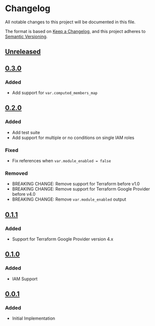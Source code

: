 # Changelog

All notable changes to this project will be documented in this file.

The format is based on [Keep a Changelog](https://keepachangelog.com/en/1.0.0/),
and this project adheres to [Semantic Versioning](https://semver.org/spec/v2.0.0.html).

## [Unreleased]

## [0.3.0]

### Added

- Add support for `var.computed_members_map`

## [0.2.0]

### Added

- Add test suite
- Add support for multiple or no conditions on single IAM roles

### Fixed

- Fix references when `var.module_enabled = false`

### Removed

- BREAKING CHANGE: Remove support for Terraform before v1.0
- BREAKING CHANGE: Remove support for Terraform Google Provider before v4.0
- BREAKING CHANGE: Remove `var.module_enabled` output

## [0.1.1]

### Added

- Support for Terraform Google Provider version 4.x

## [0.1.0]

### Added

- IAM Support

## [0.0.1]

### Added

- Initial Implementation

<!-- markdown-link-check-disable -->

[unreleased]: https://github.com/mineiros-io/terraform-google-folder/compare/v0.3.0...HEAD
[0.3.0]: https://github.com/mineiros-io/terraform-google-folder/compare/v0.2.0...v0.3.0
[0.2.0]: https://github.com/mineiros-io/terraform-google-folder/compare/v0.1.1...v0.2.0
[0.1.1]: https://github.com/mineiros-io/terraform-google-folder/compare/v0.1.0...v0.1.1
[0.1.0]: https://github.com/mineiros-io/terraform-google-folder/compare/v0.0.1...v0.1.0
[0.0.1]: https://github.com/mineiros-io/terraform-google-folder/releases/tag/v0.0.1

<!-- markdown-link-check-disabled -->
